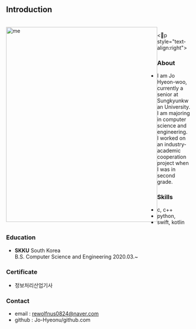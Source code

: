 
## Introduction

<br>
<img src = "조현우.JPG" width = 413px height = 531px title = "me" align = 'left'/>

<p style="text-align:right">

### About

+ I am Jo Hyeon-woo, currently a senior at Sungkyunkwan University.
  <br/>I am majoring in computer science and engineering.
  <br/> I worked on an industry-academic cooperation project when I was in second grade.
  

### Skills
+ c, c++
+ python, 
+ swift, kotlin

### Education
+ **SKKU** South Korea
  <br/>
  B.S. Computer Science and Engineering 2020.03.~

### Certificate
+ 정보처리산업기사

### Contact
+ email : rewolfnus0824@naver.com
+ github : Jo-Hyeonu/github.com
</p>
